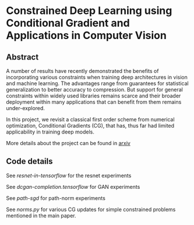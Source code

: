# Constrained Deep Learning using Conditional Gradient and Applications in Computer Vision

## Abstract
A number of results have recently demonstrated the benefits of incorporating various constraints
when training deep architectures in vision and machine learning. The advantages range from guarantees
for statistical generalization to better accuracy to compression. But support for general
constraints within widely used libraries remains scarce and their broader deployment within many
applications that can benefit from them remains under-explored.

In this project, we revisit a classical first order
scheme from numerical optimization, Conditional Gradients (CG), that has, thus far had limited
applicability in training deep models.

More details about the project can be found in [arxiv](https://arxiv.org/abs/1803.06453)


## Code details
See *resnet-in-tensorflow*  for the resnet experiments

See *dcgan-completion.tensorflow* for GAN experiments

See *path-sgd* for path-norm experiments

See *norms.py* for various CG updates for simple constrained problems mentioned in the main paper.
